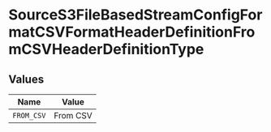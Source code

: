 # SourceS3FileBasedStreamConfigFormatCSVFormatHeaderDefinitionFromCSVHeaderDefinitionType


## Values

| Name       | Value      |
| ---------- | ---------- |
| `FROM_CSV` | From CSV   |